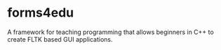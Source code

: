 forms4edu
=========

A framework for teaching programming that allows beginners in C++ to create  FLTK based GUI applications.